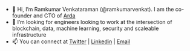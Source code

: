 - 👋 Hi, I’m Ramkumar Venkataraman (@ramkumarvenkat). I am the co-founder and CTO of [Arda](https://www.arda.finance/)
- 👀 I’m looking for engineers looking to work at the intersection of blockchain, data, machine learning, security and scaleable infrastructure
- 📫 You can connect at [Twitter](https://twitter.com/ramthemaniac) | [Linkedin](https://www.linkedin.com/in/ramkumar-venkataraman-19202014) | [Email](mailto:ram@arda.finance)

<!---
ramkumarvenkat/ramkumarvenkat is a ✨ special ✨ repository because its `README.md` (this file) appears on your GitHub profile.
You can click the Preview link to take a look at your changes.
--->
